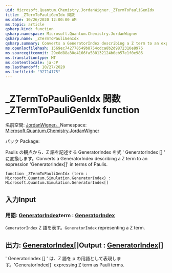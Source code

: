 ```yaml
---
uid: Microsoft.Quantum.Chemistry.JordanWigner._ZTermToPauliGenIdx
title: _ZTermToPauliGenIdx 関数
ms.date: 10/26/2020 12:00:00 AM
ms.topic: article
qsharp.kind: function
qsharp.namespace: Microsoft.Quantum.Chemistry.JordanWigner
qsharp.name: _ZTermToPauliGenIdx
qsharp.summary: Converts a GeneratorIndex describing a Z term to an expression 'GeneratorIndex[]' in terms of Paulis.
ms.openlocfilehash: 1569ec742778549b8754cdca8b2d9872310e8976
ms.sourcegitcommit: 29e0d88a30e4166fa580132124b0eb57e1f0e986
ms.translationtype: MT
ms.contentlocale: ja-JP
ms.lasthandoff: 10/27/2020
ms.locfileid: "92714175"
---
```

# <a name="_ztermtopauligenidx-function"></a><span data-ttu-id="71dc3-102">_ZTermToPauliGenIdx 関数</span><span class="sxs-lookup"><span data-stu-id="71dc3-102">_ZTermToPauliGenIdx function</span></span>

<span data-ttu-id="71dc3-103">名前空間: [JordanWigner。](xref:Microsoft.Quantum.Chemistry.JordanWigner)</span><span class="sxs-lookup"><span data-stu-id="71dc3-103">Namespace: [Microsoft.Quantum.Chemistry.JordanWigner](xref:Microsoft.Quantum.Chemistry.JordanWigner)</span></span>

<span data-ttu-id="71dc3-104">パック [](https://nuget.org/packages/)</span><span class="sxs-lookup"><span data-stu-id="71dc3-104">Package: [](https://nuget.org/packages/)</span></span>


<span data-ttu-id="71dc3-105">Paulis の観点から、Z 語を記述する GeneratorIndex を式 ' GeneratorIndex [] ' に変換します。</span><span class="sxs-lookup"><span data-stu-id="71dc3-105">Converts a GeneratorIndex describing a Z term to an expression 'GeneratorIndex[]' in terms of Paulis.</span></span>

```qsharp
function _ZTermToPauliGenIdx (term : Microsoft.Quantum.Simulation.GeneratorIndex) : Microsoft.Quantum.Simulation.GeneratorIndex[]
```


## <a name="input"></a><span data-ttu-id="71dc3-106">入力</span><span class="sxs-lookup"><span data-stu-id="71dc3-106">Input</span></span>

### <a name="term--generatorindex"></a><span data-ttu-id="71dc3-107">用語: [GeneratorIndex](xref:Microsoft.Quantum.Simulation.GeneratorIndex)</span><span class="sxs-lookup"><span data-stu-id="71dc3-107">term : [GeneratorIndex](xref:Microsoft.Quantum.Simulation.GeneratorIndex)</span></span>

<span data-ttu-id="71dc3-108">`GeneratorIndex` Z 語を表す。</span><span class="sxs-lookup"><span data-stu-id="71dc3-108">`GeneratorIndex` representing a Z term.</span></span>



## <a name="output--generatorindex"></a><span data-ttu-id="71dc3-109">出力: [GeneratorIndex](xref:Microsoft.Quantum.Simulation.GeneratorIndex)[]</span><span class="sxs-lookup"><span data-stu-id="71dc3-109">Output : [GeneratorIndex](xref:Microsoft.Quantum.Simulation.GeneratorIndex)[]</span></span>

<span data-ttu-id="71dc3-110">' GeneratorIndex [] ' は、Z 語を p の用語として表現します。</span><span class="sxs-lookup"><span data-stu-id="71dc3-110">'GeneratorIndex[]' expressing Z term as Pauli terms.</span></span>